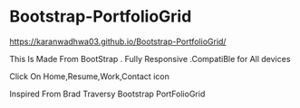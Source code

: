 # Bootstrap-PortfolioGrid

https://karanwadhwa03.github.io/Bootstrap-PortfolioGrid/

This Is Made From BootStrap .
Fully Responsive .CompatiBle for All devices

Click On Home,Resume,Work,Contact icon


Inspired From Brad Traversy Bootstrap PortFolioGrid

